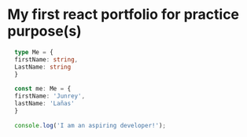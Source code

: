 # My first react portfolio for practice purpose(s)

```typescript 
  type Me = {
  firstName: string,
  LastName: string
  }
  
  const me: Me = {
  firstName: 'Junrey',
  lastName: 'Lañas'
  }
  
  console.log('I am an aspiring developer!');
```
